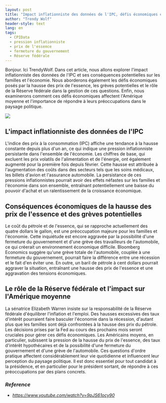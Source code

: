 ```yaml
---
layout: post
title: "Impact inflationniste des données de l'IPC, défis économiques et réponses aux préoccupations de l'Amérique centrale"
author: "Trendy Wolf"
header-style: text
lang: en
tags:
  - CPIData
  - pression inflationniste
  - prix de l'essence
  - fermeture du gouvernement
  - Réserve fédérale
---
```


Bonjour. Ici TrendyWolf. Dans cet article, nous allons explorer l'impact inflationniste des données de l'IPC et ses conséquences potentielles sur les familles et l'économie. Nous aborderons également les défis économiques posés par la hausse des prix de l'essence, les grèves potentielles et le rôle de la Réserve fédérale dans la gestion de ces questions. Enfin, nous examinerons comment ces défis économiques affectent l'Amérique moyenne et l'importance de répondre à leurs préoccupations dans le paysage politique.

<img
    src="https://i.ytimg.com/vi/9pJS61ocy90/hqdefault.jpg"
/>


## L'impact inflationniste des données de l'IPC
L'indice des prix à la consommation (IPC) affiche une tendance à la hausse constante depuis plus d'un an, ce qui indique une pression inflationniste persistante dans l'ensemble de l'économie. Les chiffres de base, qui excluent les prix volatils de l'alimentation et de l'énergie, ont également augmenté pour la première fois depuis février. Cette hausse est attribuée à l'augmentation des coûts dans des secteurs tels que les soins médicaux, les billets d'avion et l'assurance automobile. La persistance de ces pressions inflationnistes pourrait avoir des effets néfastes sur les familles et l'économie dans son ensemble, entraînant potentiellement une baisse du pouvoir d'achat et un ralentissement de la croissance économique.

## Conséquences économiques de la hausse des prix de l'essence et des grèves potentielles
Le coût du pétrole et de l'essence, qui se rapproche actuellement des quatre dollars le gallon, est une préoccupation majeure pour les familles et l'économie. Cette inquiétude est encore aggravée par la possibilité d'une fermeture du gouvernement et d'une grève des travailleurs de l'automobile, ce qui créerait un environnement économique difficile. Bloomberg Economics suggère qu'une grève totale de l'automobile, couplée à une fermeture du gouvernement, pourrait faire la différence entre une récession et le fait d'en éviter une. En outre, un baril de pétrole à cent dollars pourrait aggraver la situation, entraînant une hausse des prix de l'essence et une aggravation des tensions économiques.

## Le rôle de la Réserve fédérale et l'impact sur l'Amérique moyenne
La sénatrice Elizabeth Warren insiste sur la responsabilité de la Réserve fédérale d'équilibrer l'inflation et l'emploi. Des hausses excessives des taux d'intérêt pourraient faire basculer l'économie dans la récession, d'autant plus que les familles sont déjà confrontées à la hausse des prix du pétrole. Les décisions prises par la Fed au cours des prochains mois seront cruciales pour gérer ces défis économiques. Les Américains moyens, en particulier, subissent la pression de la hausse du prix de l'essence, des taux d'intérêt hypothécaires et de la possibilité d'une fermeture du gouvernement et d'une grève de l'automobile. Ces questions d'ordre pratique affectent considérablement leur vie quotidienne et influencent leur perception du paysage politique. Il est donc essentiel pour tout candidat à la présidence, et en particulier pour le président sortant, de répondre à ces préoccupations par des plans concrets.


### _Reference_
- _https://www.youtube.com/watch?v=9pJS61ocy90_

